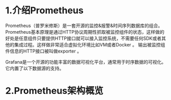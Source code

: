 # 1.介绍Prometheus

Prometheus（普罗米修斯）是一套开源的监控&报警&时间序列数据库的组合。
Prometheus基本原理是通过HTTP协议周期性抓取被监控组件的状态，这样做的好处是任意组件只要提供HTTP接口就可以接入监控系统，不需要任何SDK或者其他的集成过程。这样做非常适合虚拟化环境比如VM或者Docker 。
输出被监控组件信息的HTTP接口被叫做exporter 。

Grafana是一个开源的功能丰富的数据可视化平台，通常用于时序数据的可视化。它内置了以下数据源的支持。

# 2.Prometheus架构概览
